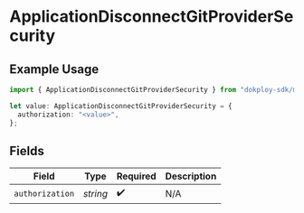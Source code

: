 # ApplicationDisconnectGitProviderSecurity

## Example Usage

```typescript
import { ApplicationDisconnectGitProviderSecurity } from "dokploy-sdk/models/operations";

let value: ApplicationDisconnectGitProviderSecurity = {
  authorization: "<value>",
};
```

## Fields

| Field              | Type               | Required           | Description        |
| ------------------ | ------------------ | ------------------ | ------------------ |
| `authorization`    | *string*           | :heavy_check_mark: | N/A                |